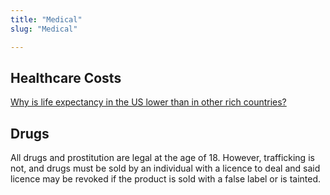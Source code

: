 ```yaml
---
title: "Medical"
slug: "Medical"

---
```


## Healthcare Costs

[Why is life expectancy in the US lower than in other rich countries?](https://ourworldindata.org/us-life-expectancy-low)

## Drugs

All drugs and prostitution are legal at the age of 18. However, trafficking is not, and drugs must be sold by an individual with a licence to deal and said licence may be revoked if the product is sold with a false label or is tainted.